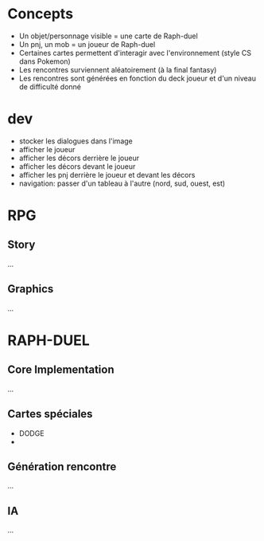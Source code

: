 # Concepts

- Un objet/personnage visible = une carte de Raph-duel
- Un pnj, un mob = un joueur de Raph-duel
- Certaines cartes permettent d'interagir avec l'environnement (style CS dans Pokemon)
- Les rencontres surviennent aléatoirement (à la final fantasy)
- Les rencontres sont générées en fonction du deck joueur et d'un niveau de difficulté donné

# dev 

- stocker les dialogues dans l'image
- afficher le joueur 
- afficher les décors derrière le joueur
- afficher les décors devant le joueur
- afficher les pnj derrière le joueur et devant les décors
- navigation: passer d'un tableau à l'autre (nord, sud, ouest, est)


# RPG

## Story

...

## Graphics

...

# RAPH-DUEL

## Core Implementation

...

## Cartes spéciales

- DODGE
- 

## Génération rencontre

...

## IA

...


